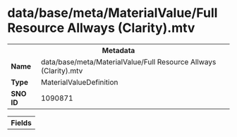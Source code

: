 <h1>data/base/meta/MaterialValue/Full Resource Allways (Clarity).mtv</h1><table><tr><th colspan="100%">Metadata</th></tr><tr><td><b>Name</b></td><td>data/base/meta/MaterialValue/Full Resource Allways (Clarity).mtv</td></tr><tr><td><b>Type</b></td><td>MaterialValueDefinition</td></tr><tr><td><b>SNO ID</b></td><td>1090871</td></tr></table>

<table><tr><th colspan="100%">Fields</th></tr></table>

